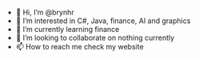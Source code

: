 - 👋 Hi, I’m @brynhr
- 👀 I’m interested in C#, Java, finance, AI and graphics
- 🌱 I’m currently learning finance
- 💞️ I’m looking to collaborate on nothing currently
- 📫 How to reach me check my website

<!---
brynhr/brynhr is a ✨ special ✨ repository because its `README.md` (this file) appears on your GitHub profile.
You can click the Preview link to take a look at your changes.
--->
